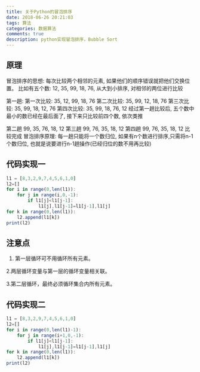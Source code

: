 ```yaml
---
title: 关于Python的冒泡排序
date: 2018-06-26 20:21:03
tags: 算法
categories: 数据算法
comments: true
description: python实现冒泡排序，Bubble Sort
---
```

## 原理
冒泡排序的思想: 每次比较两个相邻的元素, 如果他们的顺序错误就把他们交换位置。
比如有五个数: 12, 35, 99, 18, 76, 从大到小排序, 对相邻的两位进行比较

第一趟:
第一次比较: 35, 12, 99, 18, 76
第二次比较: 35, 99, 12, 18, 76
第三次比较: 35, 99, 18, 12, 76
第四次比较: 35, 99, 18, 76, 12
经过第一趟比较后, 五个数中最小的数已经在最后面了, 接下来只比较前四个数, 依次类推

第二趟
99, 35, 76, 18, 12
第三趟
99, 76, 35, 18, 12
第四趟
99, 76, 35, 18, 12
比较完成
冒泡排序原理: 每一趟只能将一个数归位, 如果有n个数进行排序,只需将n-1个数归位, 也就是说要进行n-1趟操作(已经归位的数不用再比较)

## 代码实现一

``` javascript
l1 = [8,3,2,9,7,4,5,6,1,0]
l2=[]
for i in range(0,len(l1)):
    for j in range(i,0,-1):
        if l1[j]<l1[j-1]:
            l1[j],l1[j-1]=l1[j-1],l1[j]
for k in range(0,len(l1)):
    l2.append(l1[k])
print(l2)
```
## 注意点
1. 第一层循环可不用循环所有元素。

2.两层循环变量与第一层的循环变量相关联。

3.第二层循环，最终必须循环集合内所有元素。

## 代码实现二

``` javascript
l1 = [8,3,2,9,7,4,5,6,1,0]
l2=[]
for i in range(0,len(l1)-1):
    for j in range(i+1,0,-1):
        if l1[j]<l1[j-1]:
            l1[j],l1[j-1]=l1[j-1],l1[j]
for k in range(0,len(l1)):
    l2.append(l1[k])
print(l2)
```
